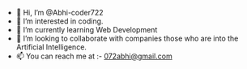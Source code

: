 - 👋 Hi, I’m @Abhi-coder722
- 👀 I’m interested in coding.
- 🌱 I’m currently learning Web Development
- 💞️ I’m looking to collaborate with companies those who are into the Artificial Intelligence.
- 📫 You can reach me at :- 072abhi@gmail.com

<!---

--->
